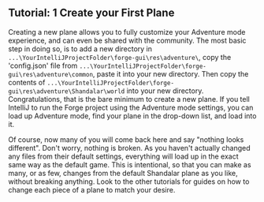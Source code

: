 ## Tutorial: 1 Create your First Plane

Creating a new plane allows you to fully customize your Adventure mode experience, and can even be shared with the community. The most basic step in doing so, is to add a new directory in `...\YourIntelliJProjectFolder\forge-gui\res\adventure\`, copy the 'config.json' file from `...\YourIntelliJProjectFolder\forge-gui\res\adventure\common`, paste it into your new directory. Then copy the contents of `...\YourIntelliJProjectFolder\forge-gui\res\adventure\Shandalar\world` into your new directory. Congratulations, that is the bare minimum to create a new plane. If you tell IntelliJ to run the Forge project using the Adventure mode settings, you can load up Adventure mode, find your plane in the drop-down list, and load into it. 

Of course, now many of you will come back here and say "nothing looks different". Don't worry, nothing is broken. As you haven't actually changed any files from their default settings, everything will load up in the exact same way as the default game. This is intentional, so that you can make as many, or as few, changes from the default Shandalar plane as you like, without breaking anything. Look to the other tutorials for guides on how to change each piece of a plane to match your desire.

